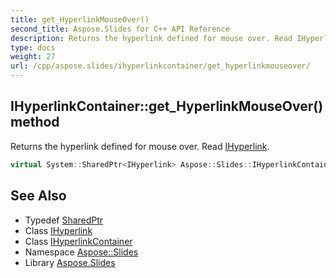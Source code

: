 ```yaml
---
title: get_HyperlinkMouseOver()
second_title: Aspose.Slides for C++ API Reference
description: Returns the hyperlink defined for mouse over. Read IHyperlink.
type: docs
weight: 27
url: /cpp/aspose.slides/ihyperlinkcontainer/get_hyperlinkmouseover/
---
```

## IHyperlinkContainer::get_HyperlinkMouseOver() method


Returns the hyperlink defined for mouse over. Read [IHyperlink](../../ihyperlink/).

```cpp
virtual System::SharedPtr<IHyperlink> Aspose::Slides::IHyperlinkContainer::get_HyperlinkMouseOver()=0
```

## See Also

* Typedef [SharedPtr](../../system/sharedptr/)
* Class [IHyperlink](../ihyperlink/)
* Class [IHyperlinkContainer](./)
* Namespace [Aspose::Slides](../)
* Library [Aspose.Slides](../../)